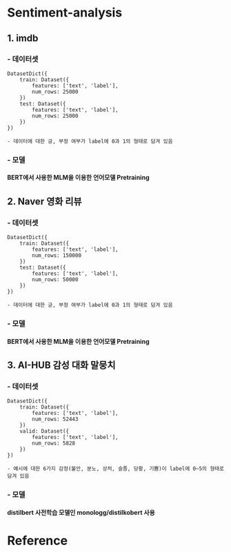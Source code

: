 # Sentiment-analysis

## 1. imdb
### - 데이터셋
```
DatasetDict({
    train: Dataset({
        features: ['text', 'label'],
        num_rows: 25000
    })
    test: Dataset({
        features: ['text', 'label'],
        num_rows: 25000
	})
})
```

    - 데이터에 대한 긍, 부정 여부가 label에 0과 1의 형태로 담겨 있음

### - 모델
#### BERT에서 사용한 MLM을 이용한 언어모델 Pretraining 

## 2. Naver 영화 리뷰
### - 데이터셋
```
DatasetDict({
    train: Dataset({
        features: ['text', 'label'],
        num_rows: 150000
    })
    test: Dataset({
        features: ['text', 'label'],
        num_rows: 50000
    })
})
```

    - 데이터에 대한 긍, 부정 여부가 label에 0과 1의 형태로 담겨 있음

### - 모델
#### BERT에서 사용한 MLM을 이용한 언어모델 Pretraining

## 3. AI-HUB 감성 대화 말뭉치
### - 데이터셋
```
DatasetDict({
    train: Dataset({
        features: ['text', 'label'],
        num_rows: 52443
    })
    valid: Dataset({
        features: ['text', 'label'],
        num_rows: 5828
    })
})
```

    - 예시에 대한 6가지 감정(불안, 분노, 상처, 슬픔, 당황, 기쁨)이 label에 0~5의 형태로 담겨 있음

### - 모델
#### distilbert 사전학습 모델인 monologg/distilkobert 사용


# Reference
